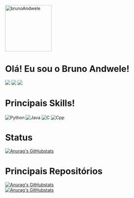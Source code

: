 <div>
  <img
    align="center-right"
    alt="brunoAndwele"
    height="150"
    src="https://cdn.discordapp.com/attachments/963985952374661120/1093913156436381789/Screenshot_2023-04-07_at_11.59.25.png"
  />
  <h1>Olá! Eu sou o Bruno Andwele!</h1>
</div>

<div>
  <a
    href="https://www.linkedin.com/in/bruno-andwele-alves-antunes-052630243/"
    target="_blank"
    ><img
      src="https://img.shields.io/badge/-LinkedIn-%230077B5?style=for-the-badge&logo=linkedin&logoColor=white"
      target="_blank"
  /></a>
  <a href="mailto:bruno.3a@outlook.com"
    ><img
      src="https://img.shields.io/badge/Microsoft_Outlook-0078D4?style=for-the-badge&logo=microsoft-outlook&logoColor=white"
  /></a>
  <a href="https://www.instagram.com/brunoAndwele/"
    ><img
      src="https://img.shields.io/badge/-Instagram-%23E4405F?style=for-the-badge&logo=instagram&logoColor=white"
      target="_blank"
  /></a>
</div>

<div>
  <h1>Principais Skills!</h1>
  <img
    align="center"
    alt="Python"
    src="https://img.shields.io/badge/Python-3776AB?style=for-the-badge&logo=python&logoColor=white"
  />
  <img
    align="center"
    alt="Java"
    src="https://img.shields.io/badge/Java-ED8B00?style=for-the-badge&logo=openjdk&logoColor=white"
  />
  <img
    align="center"
    alt="C"
    src="https://img.shields.io/badge/C-00599C?style=for-the-badge&logo=c&logoColor=white"
  />
  <img
    align="center"
    alt="Cpp"
    src="https://img.shields.io/badge/C%2B%2B-00599C?style=for-the-badge&logo=c%2B%2B&logoColor=white"
  />
</div>

<div>
  <h1>Status</h1>
</div>

[![Anurag's GitHubstats](https://github-readme-stats.vercel.app/api?username=brunoandwele&show_icons=true&theme=gruvbox_light)](https://github.com/anuraghazra/github-readme-stats)

<div>
  <h1>Principais Repositórios</h1>
</div>

[![Anurag's GitHubstats](https://github-readme-stats.vercel.app/api/pin?username=brunoandwele&repo=GerenciadorFinanceiroC&theme=gruvbox_light)](https://github.com/anuraghazra/github-readme-stats)
<br>
[![Anurag's GitHubstats](https://github-readme-stats.vercel.app/api/pin?username=brunoandwele&repo=Jogo-RiceOnFire&theme=gruvbox_light)](https://github.com/anuraghazra/github-readme-stats)

